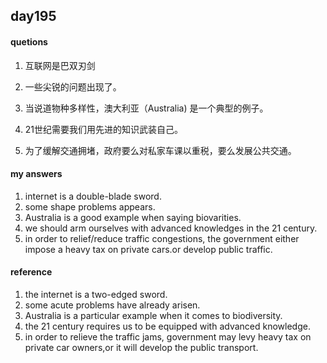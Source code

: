 ## day195

#### quetions

1. 互联网是巴双刃剑


2. 一些尖锐的问题出现了。


3. 当说道物种多样性，澳大利亚（Australia) 是一个典型的例子。


4. 21世纪需要我们用先进的知识武装自己。


5. 为了缓解交通拥堵，政府要么对私家车课以重税，要么发展公共交通。


#### my answers

1. internet is a double-blade sword.
2. some shape problems appears.
3. Australia is a good example when saying biovarities.
4. we should arm ourselves with advanced knowledges in the 21 century.
5. in order to relief/reduce traffic congestions, the government either impose a heavy tax on private cars.or develop public traffic.


#### reference

1. the internet is a two-edged sword.
2. some acute problems have already arisen.
3. Australia is a particular example when it comes to biodiversity.
4. the 21 century requires us to be equipped with advanced knowledge.
5. in order to relieve the traffic jams, government may levy heavy tax on private car owners,or it will develop the public transport.
